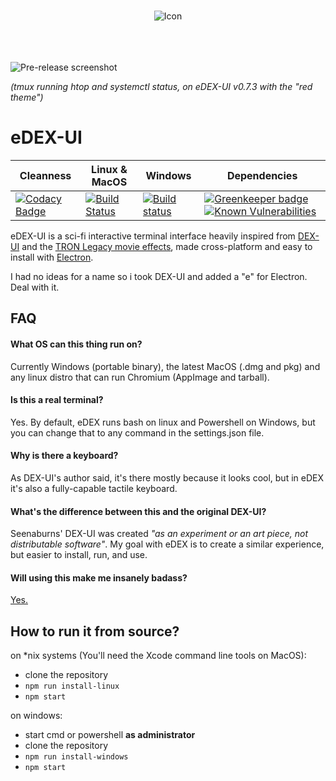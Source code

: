 <p align="center">
  <br>
  <img alt="Icon" src="https://github.com/GitSquared/edex-ui/raw/master/media/linuxIcons/128x128.png" />
  <br><br><br><br>
</p>

![Pre-release screenshot](https://github.com/GitSquared/edex-ui/raw/master/media/screenshot1.png)

_(tmux running htop and systemctl status, on eDEX-UI v0.7.3 with the "red theme")_

# eDEX-UI

Cleanness | Linux & MacOS | Windows | Dependencies
--------- | ------------- | ------- | ------------
[![Codacy Badge](https://api.codacy.com/project/badge/Grade/93b816722c4e4af2bdf401b8187b8a2d)](https://www.codacy.com/app/GitSquared/edex-ui?utm_source=github.com&amp;utm_medium=referral&amp;utm_content=GitSquared/edex-ui&amp;utm_campaign=Badge_Grade) | [![Build Status](https://travis-ci.org/GitSquared/edex-ui.svg?branch=master)](https://travis-ci.org/GitSquared/edex-ui) | [![Build status](https://ci.appveyor.com/api/projects/status/leb069bro8gwocu7/branch/master?svg=true)](https://ci.appveyor.com/project/GitSquared/edex-ui/branch/master) | [![Greenkeeper badge](https://badges.greenkeeper.io/GitSquared/edex-ui.svg)](https://greenkeeper.io/)  [![Known Vulnerabilities](https://snyk.io/test/github/gitsquared/edex-ui/badge.svg)](https://snyk.io/test/github/gitsquared/edex-ui)

eDEX-UI is a sci-fi interactive terminal interface heavily inspired from [DEX-UI](https://github.com/seenaburns/dex-ui) and the [TRON Legacy movie effects](https://web.archive.org/web/20170511000410/http://jtnimoy.com/blogs/projects/14881671), made cross-platform and easy to install with [Electron](https://github.com/electron/electron).

I had no ideas for a name so i took DEX-UI and added a "e" for Electron. Deal with it.

## FAQ
#### What OS can this thing run on?
Currently Windows (portable binary), the latest MacOS (.dmg and pkg) and any linux distro that can run Chromium (AppImage and tarball).
#### Is this a real terminal?
Yes. By default, eDEX runs bash on linux and Powershell on Windows, but you can change that to any command in the settings.json file.
#### Why is there a keyboard?
As DEX-UI's author said, it's there mostly because it looks cool, but in eDEX it's also a fully-capable tactile keyboard.
#### What's the difference between this and the original DEX-UI?
Seenaburns' DEX-UI was created _"as an experiment or an art piece, not distributable software"_.
My goal with eDEX is to create a similar experience, but easier to install, run, and use.
#### Will using this make me insanely badass?
[Yes.](https://78.media.tumblr.com/35d4ef4447e0112f776b629bffd99188/tumblr_mk4gf8zvyC1s567uwo1_500.gif)


## How to run it from source?
on *nix systems (You'll need the Xcode command line tools on MacOS):
- clone the repository
- `npm run install-linux`
- `npm start`

on windows:
- start cmd or powershell **as administrator**
- clone the repository
- `npm run install-windows`
- `npm start`
